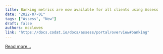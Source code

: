```yaml
---
title: Banking metrics are now available for all clients using Assess
date: "2022-07-01"
tags: ["Assess", "New"]
draft: false
authors: mcclowes
link: "https://docs.codat.io/docs/assess/portal/overview#banking"
---
```


[Read more...](/assess/portal/overview#banking)

<!--truncate-->
